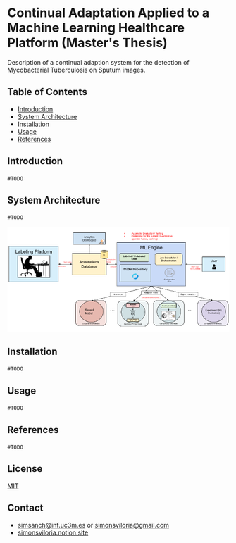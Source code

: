 Continual Adaptation Applied to a Machine Learning Healthcare Platform (Master's Thesis)
==============================

Description of a continual adaption system for the detection of Mycobacterial Tuberculosis on Sputum images.

## Table of Contents

- [Introduction](#introduction)
- [System Architecture](#system-architecture)
- [Installation](#installation)
- [Usage](#usage)
- [References](#references)

## Introduction

`#TODO`

## System Architecture

`#TODO`

![System Architecture](./reports/figures/system_design_drawing.png)

## Installation

`#TODO`

## Usage

`#TODO`

## References

`#TODO`

## License

[MIT](https://choosealicense.com/licenses/mit/)

## Contact

- [simsanch@inf.uc3m.es](mailto:simsanch@inf.uc3m.es) or [simonsviloria@gmail.com](mailto:simonsviloria@gmail.com)
- [simonsviloria.notion.site](https://simonsviloria.notion.site)